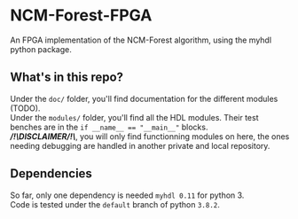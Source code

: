 # NCM-Forest-FPGA
An FPGA implementation of the NCM-Forest algorithm, using the myhdl python package.

## What's in this repo? 
Under the `doc/` folder, you'll find documentation for the different modules (TODO).  
Under the `modules/` folder, you'll find all the HDL modules. Their test benches are in the `if __name__ == "__main__"` blocks.  
**_/!\\_DISCLAIMER_/!\\_**, you will only find functionning modules on here, the ones needing debugging are handled in another private and local repository.  

## Dependencies
So far, only one dependency is needed `myhdl 0.11` for python 3.  
Code is tested under the `default` branch of python `3.8.2`.  
